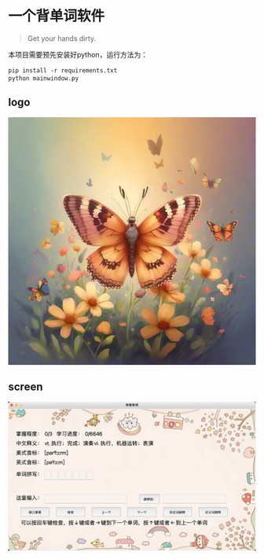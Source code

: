 # 一个背单词软件
> Get your hands dirty.

本项目需要预先安装好python，运行方法为：
```shell
pip install -r requirements.txt
python mainwindow.py
```
## logo
![image](./logo.jpg)
## screen
![screen](./image.png)